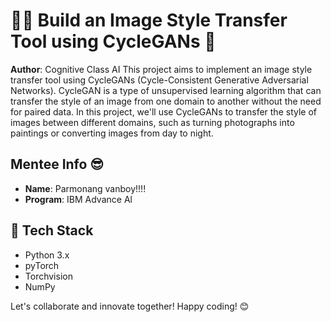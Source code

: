 # 😶‍🌫️ Build an Image Style Transfer Tool using CycleGANs 👀

**Author**: Cognitive Class AI
This project aims to implement an image style transfer tool using CycleGANs (Cycle-Consistent Generative Adversarial Networks). CycleGAN is a type of unsupervised learning algorithm that can transfer the style of an image from one domain to another without the need for paired data. In this project, we'll use CycleGANs to transfer the style of images between different domains, such as turning photographs into paintings or converting images from day to night.

##   Mentee Info 😎

- **Name**: Parmonang vanboy!!!!
- **Program**: IBM Advance Al

##  💢 Tech Stack

- Python 3.x
- pyTorch
- Torchvision
- NumPy
  

Let's collaborate and innovate together! Happy coding! 😊
